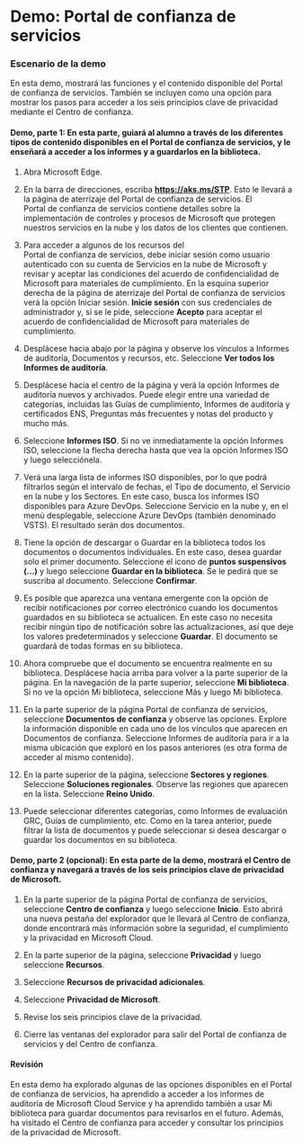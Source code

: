 ﻿---
Demo:
    title: 'Portal de confianza de servicios'
    module: 'Módulo 1, lección 2: Describir los principios de seguridad y cumplimiento de Microsoft: Explorar el Portal de confianza de servicios'
---

# Demo: Portal de confianza de servicios

### Escenario de la demo

En esta demo, mostrará las funciones y el contenido disponible del Portal de confianza de servicios. También se incluyen como una opción para mostrar los pasos para acceder a los seis principios clave de privacidad mediante el Centro de confianza.

#### Demo, parte 1: En esta parte, guiará al alumno a través de los diferentes tipos de contenido disponibles en el Portal de confianza de servicios, y le enseñará a acceder a los informes y a guardarlos en la biblioteca. 

1. Abra Microsoft Edge.

1. En la barra de direcciones, escriba **https://aks.ms/STP**.  Esto le llevará a la página de aterrizaje del Portal de confianza de servicios. El Portal de confianza de servicios contiene detalles sobre la implementación de controles y procesos de Microsoft que protegen nuestros servicios en la nube y los datos de los clientes que contienen. 

1. Para acceder a algunos de los recursos del Portal de confianza de servicios, debe iniciar sesión como usuario autenticado con su cuenta de Servicios en la nube de Microsoft y revisar y aceptar las condiciones del acuerdo de confidencialidad de Microsoft para materiales de cumplimiento. En la esquina superior derecha de la página de aterrizaje del Portal de confianza de servicios verá la opción Iniciar sesión. **Inicie sesión** con sus credenciales de administrador y, si se le pide, seleccione **Acepto** para aceptar el acuerdo de confidencialidad de Microsoft para materiales de cumplimiento.

1. Desplácese hacia abajo por la página y observe los vínculos a Informes de auditoría, Documentos y recursos, etc.  Seleccione **Ver todos los Informes de auditoría**.

1. Desplácese hacia el centro de la página y verá la opción Informes de auditoría nuevos y archivados.  Puede elegir entre una variedad de categorías, incluidas las Guías de cumplimiento, Informes de auditoría y certificados ENS, Preguntas más frecuentes y notas del producto y mucho más.

1. Seleccione **Informes ISO**.  Si no ve inmediatamente la opción Informes ISO, seleccione la flecha derecha hasta que vea la opción Informes ISO y luego selecciónela.

1. Verá una larga lista de informes ISO disponibles, por lo que podrá filtrarlos según el intervalo de fechas, el Tipo de documento, el Servicio en la nube y los Sectores.  En este caso, busca los informes ISO disponibles para Azure DevOps.  Seleccione Servicio en la nube y, en el menú desplegable, seleccione Azure DevOps (también denominado VSTS).  El resultado serán dos documentos.

1. Tiene la opción de descargar o Guardar en la biblioteca todos los documentos o documentos individuales.  En este caso, desea guardar solo el primer documento.  Seleccione el icono de **puntos suspensivos (...)** y luego seleccione **Guardar en la biblioteca**.  Se le pedirá que se suscriba al documento. Seleccione **Confirmar**.

1. Es posible que aparezca una ventana emergente con la opción de recibir notificaciones por correo electrónico cuando los documentos guardados en su biblioteca se actualicen.  En este caso no necesita recibir ningún tipo de notificación sobre las actualizaciones, así que deje los valores predeterminados y seleccione **Guardar**.  El documento se guardará de todas formas en su biblioteca.

1. Ahora compruebe que el documento se encuentra realmente en su biblioteca. Desplácese hacia arriba para volver a la parte superior de la página. En la navegación de la parte superior, seleccione **Mi biblioteca**.  Si no ve la opción Mi biblioteca, seleccione Más y luego Mi biblioteca.

1. En la parte superior de la página Portal de confianza de servicios, seleccione **Documentos de confianza** y observe las opciones. Explore la información disponible en cada uno de los vínculos que aparecen en Documentos de confianza. Seleccione Informes de auditoría para ir a la misma ubicación que exploró en los pasos anteriores (es otra forma de acceder al mismo contenido).  

1. En la parte superior de la página, seleccione **Sectores y regiones**.  Seleccione **Soluciones regionales**. Observe las regiones que aparecen en la lista.  Seleccione **Reino Unido**.  

1. Puede seleccionar diferentes categorías,  como Informes de evaluación GRC, Guías de cumplimiento, etc.  Como en la tarea anterior, puede filtrar la lista de documentos y puede seleccionar si desea descargar o guardar los documentos en su biblioteca.

#### Demo, parte 2 (opcional): En esta parte de la demo, mostrará el Centro de confianza y navegará a través de los seis principios clave de privacidad de Microsoft.

1. En la parte superior de la página Portal de confianza de servicios, seleccione **Centro de confianza** y luego seleccione **Inicio**. Esto abrirá una nueva pestaña del explorador que le llevará al Centro de confianza, donde encontrará más información sobre la seguridad, el cumplimiento y la privacidad en Microsoft Cloud.

1. En la parte superior de la página, seleccione **Privacidad** y luego seleccione **Recursos**.

1. Seleccione **Recursos de privacidad adicionales**.

1. Seleccione **Privacidad de Microsoft**.

1. Revise los seis principios clave de la privacidad.

1. Cierre las ventanas del explorador para salir del Portal de confianza de servicios y del Centro de confianza.

#### Revisión

En esta demo ha explorado algunas de las opciones disponibles en el Portal de confianza de servicios, ha aprendido a acceder a los informes de auditoría de Microsoft Cloud Service y ha aprendido también a usar Mi biblioteca para guardar documentos para revisarlos en el futuro.  Además, ha visitado el Centro de confianza para acceder y consultar los principios de la privacidad de Microsoft.
